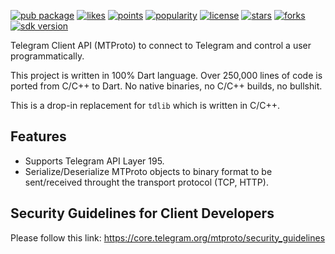 [![pub package](https://img.shields.io/pub/v/tg)](https://pub.dev/packages/tg)
[![likes](https://img.shields.io/pub/likes/tg)](https://pub.dev/packages/tg/score)
[![points](https://img.shields.io/pub/points/tg)](https://pub.dev/packages/tg/score)
[![popularity](https://img.shields.io/pub/popularity/tg)](https://pub.dev/packages/tg/score)
[![license](https://img.shields.io/github/license/telegramflutter/tg)](https://pub.dev/packages/tg)
[![stars](https://img.shields.io/github/stars/telegramflutter/tg)](https://github.com/telegramflutter/tg/stargazers)
[![forks](https://img.shields.io/github/forks/telegramflutter/tg)](https://github.com/telegramflutter/tg/network/members)
[![sdk version](https://badgen.net/pub/sdk-version/tg)](https://pub.dev/packages/tg)


Telegram Client API (MTProto) to connect to Telegram and control a user programmatically.

This project is written in 100% Dart language. Over 250,000 lines of code is ported from C/C++ to Dart. No native binaries, no C/C++ builds, no bullshit.

This is a drop-in replacement for `tdlib` which is written in C/C++.

## Features

* Supports Telegram API Layer 195.
* Serialize/Deserialize MTProto objects to binary format to be sent/received throught the transport protocol (TCP, HTTP).

## Security Guidelines for Client Developers

Please follow this link: https://core.telegram.org/mtproto/security_guidelines
